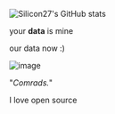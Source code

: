 ![Silicon27's GitHub stats](https://github-readme-stats.vercel.app/api?username=Silicon27&show_icons=true&theme=tokyonight)


your **data** is mine


























our data now :)

![image](https://github.com/user-attachments/assets/e5fb3fea-7eba-43b3-bf52-bc3c63fa1095)



"*Comrads.*"


I love open source
